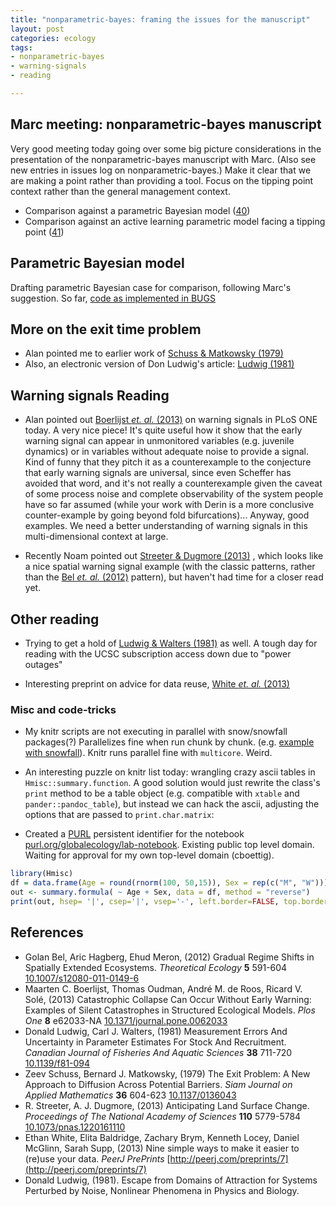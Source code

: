 ```yaml
---
title: "nonparametric-bayes: framing the issues for the manuscript"
layout: post
categories: ecology
tags:
- nonparametric-bayes
- warning-signals
- reading

---
```



## Marc meeting: nonparametric-bayes manuscript

Very good meeting today going over some big picture considerations in the presentation of the nonparametric-bayes manuscript with Marc.  (Also see new entries in issues log on nonparametric-bayes.)  Make it clear that we are making a point rather than providing a tool.  Focus on the tipping point context rather than the general management context.  

* Comparison against a parametric Bayesian model ([40](https://github.com/cboettig/nonparametric-bayes/issues/40))
* Comparison against an active learning parametric model facing a tipping point ([41](https://github.com/cboettig/nonparametric-bayes/issues/41))

## Parametric Bayesian model

Drafting parametric Bayesian case for comparison, following Marc's suggestion.  So far, [code as implemented in BUGS](https://github.com/cboettig/nonparametric-bayes/commit/795bf96ed92a708b44978610da7db3b49ebb4dce)

## More on the exit time problem 

* Alan pointed me to earlier work of <span class="showtooltip" title="Schuss Z and Matkowsky B (1979). The Exit Problem: A New Approach
to Diffusion Across Potential Barriers. _Siam Journal on Applied
Mathematics_, *36*, pp. 604-623. ISSN 0036-1399, 
http://dx.doi.org/10.1137/0136043."><a href="http://dx.doi.org/10.1137/0136043" rel="http://purl.org/spar/cito/discusses" >Schuss & Matkowsky (1979)</a></span>  
* Also, an electronic version of Don Ludwig's article: <span class="showtooltip" title="Donald Ludwig, (1981). Escape from Domains of Attraction for Systems Perturbed by Noise, Nonlinear Phenomena in Physics and Biology."><a href="http://link.springer.com/chapter/10.1007/978-1-4684-4106-2_14" rel="http://purl.org/spar/cito/usesMethodFrom" >Ludwig (1981)</a></span> 

## Warning signals Reading

* Alan pointed out <span class="showtooltip" title="Boerlijst M, Oudman T, de Roos A and Solé R (2013). Catastrophic
Collapse Can Occur Without Early Warning: Examples of Silent
Catastrophes in Structured Ecological Models. _Plos One_, *8*,
pp. e62033-. 
http://dx.doi.org/10.1371/journal.pone.0062033."><a href="http://dx.doi.org/10.1371/journal.pone.0062033" rel="http://purl.org/spar/cito/reviews" >Boerlijst _et. al._ (2013)</a></span>  on warning signals in PLoS ONE today.  A very nice piece!  It's quite useful how it show that the early warning signal can appear in unmonitored variables (e.g. juvenile dynamics) or in variables without adequate noise to provide a signal. Kind of funny that they pitch it as a counterexample to the conjecture that early warning signals are universal, since even Scheffer has avoided that word, and it's not really a counterexample given  the caveat of some process noise and complete observability of the system people have so far assumed (while your work with Derin is a more conclusive counter-example by going beyond fold bifurcations)...  Anyway, good examples. We need a better understanding of warning signals in this multi-dimensional context at large.  

* Recently Noam pointed out <span class="showtooltip" title="Streeter R and Dugmore A (2013). Anticipating Land Surface
Change. _Proceedings of The National Academy of Sciences_, *110*,
pp. 5779-5784. ISSN 0027-8424, 
http://dx.doi.org/10.1073/pnas.1220161110."><a href="http://dx.doi.org/10.1073/pnas.1220161110" rel="http://purl.org/spar/cito/discusses" >Streeter & Dugmore (2013)</a></span> , which looks like a nice spatial warning signal example (with the classic patterns, rather than the <span class="showtooltip" title="Bel G, Hagberg A and Meron E (2012). Gradual Regime Shifts in
Spatially Extended Ecosystems. _Theoretical Ecology_, *5*, pp.
591-604. ISSN 1874-1738, 
http://dx.doi.org/10.1007/s12080-011-0149-6."><a href="http://dx.doi.org/10.1007/s12080-011-0149-6" rel="http://purl.org/spar/cito/containsAssertionFrom" >Bel _et. al._ (2012)</a></span>  pattern), but haven't had time for a closer read yet.   

## Other reading

* Trying to get a hold of <span class="showtooltip" title="Ludwig D and Walters C (1981). Measurement Errors And Uncertainty
in Parameter Estimates For Stock And Recruitment. _Canadian
Journal of Fisheries And Aquatic Sciences_, *38*, pp. 711-720.
ISSN 0706-652X,  http://dx.doi.org/10.1139/f81-094."><a href="http://dx.doi.org/10.1139/f81-094" rel="http://purl.org/spar/cito/discusses" >Ludwig & Walters (1981)</a></span>  as well.  A tough day for reading with the UCSC subscription access down due to "power outages"

* Interesting preprint on advice for data reuse, <span class="showtooltip" title="White EP, Baldridge E, Brym ZT, Locey KJ, McGlinn DJ and Supp SR
(2013). Nine simple ways to make it easier to (re)use your data.
 https://peerj.com/preprints/7 [Online. last-accessed:
2013-04-15 21:19:41].  http://peerj.com/preprints/7."><a href="http://peerj.com/preprints/7" rel="http://purl.org/spar/cito/discusses" >White _et. al._ (2013)</a></span> 

### Misc and code-tricks

* My knitr scripts are not executing in parallel with snow/snowfall packages(?)  Parallelizes fine when run chunk by chunk.  (e.g. [example with snowfall](https://github.com/cboettig/earlywarning/blob/8bf907c21f8eb0f69f6995a94d21ab0eac6e214a/inst/examples/example.Rmd)).  Knitr runs parallel fine with `multicore`.  Weird.  

* An interesting puzzle on knitr list today: wrangling crazy ascii tables in `Hmisc::summary.function`.  A good solution would just rewrite the class's `print` method to be a table object (e.g. compatible with `xtable` and `pander::pandoc_table`), but instead we can hack the ascii, adjusting the options that are passed to `print.char.matrix`: 

* Created a [PURL](http://purl.org) persistent identifier for the notebook [purl.org/globalecology/lab-notebook](http://purl.org/globalecology/lab-notebook).  Existing public top level domain. Waiting for approval for my own top-level domain (cboettig).  

```r
library(Hmisc)
df = data.frame(Age = round(rnorm(100, 50,15)), Sex = rep(c("M", "W")))
out <- summary.formula( ~ Age + Sex, data = df, method = "reverse")
print(out, hsep= '|', csep='|', vsep='-', left.border=FALSE, top.border=FALSE)
```

## References


- Golan Bel, Aric Hagberg, Ehud Meron,   (2012) Gradual Regime Shifts in Spatially Extended Ecosystems.  *Theoretical Ecology*  **5**  591-604  [10.1007/s12080-011-0149-6](http://dx.doi.org/10.1007/s12080-011-0149-6)
- Maarten C. Boerlijst, Thomas Oudman, André M. de Roos, Ricard V. Solé,   (2013) Catastrophic Collapse Can Occur Without Early Warning: Examples of Silent Catastrophes in Structured Ecological Models.  *Plos One*  **8**  e62033-NA  [10.1371/journal.pone.0062033](http://dx.doi.org/10.1371/journal.pone.0062033)
- Donald Ludwig, Carl J. Walters,   (1981) Measurement Errors And Uncertainty in Parameter Estimates For Stock And Recruitment.  *Canadian Journal of Fisheries And Aquatic Sciences*  **38**  711-720  [10.1139/f81-094](http://dx.doi.org/10.1139/f81-094)
- Zeev Schuss, Bernard J. Matkowsky,   (1979) The Exit Problem: A New Approach to Diffusion Across Potential Barriers.  *Siam Journal on Applied Mathematics*  **36**  604-623  [10.1137/0136043](http://dx.doi.org/10.1137/0136043)
- R. Streeter, A. J. Dugmore,   (2013) Anticipating Land Surface Change.  *Proceedings of The National Academy of Sciences*  **110**  5779-5784  [10.1073/pnas.1220161110](http://dx.doi.org/10.1073/pnas.1220161110)
- Ethan White, Elita Baldridge, Zachary Brym, Kenneth Locey, Daniel McGlinn, Sarah Supp,   (2013) Nine simple ways to make it easier to (re)use your data.  *PeerJ PrePrints*  [http://peerj.com/preprints/7](http://peerj.com/preprints/7)
- Donald Ludwig, (1981). Escape from Domains of Attraction for Systems Perturbed by Noise, Nonlinear Phenomena in Physics and Biology.

